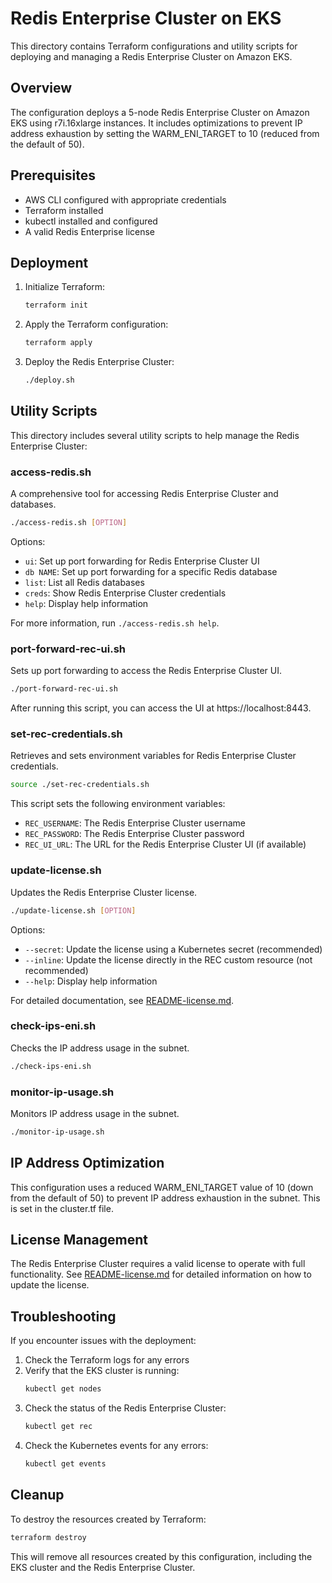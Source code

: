 # Redis Enterprise Cluster on EKS

This directory contains Terraform configurations and utility scripts for deploying and managing a Redis Enterprise Cluster on Amazon EKS.

## Overview

The configuration deploys a 5-node Redis Enterprise Cluster on Amazon EKS using r7i.16xlarge instances. It includes optimizations to prevent IP address exhaustion by setting the WARM_ENI_TARGET to 10 (reduced from the default of 50).

## Prerequisites

- AWS CLI configured with appropriate credentials
- Terraform installed
- kubectl installed and configured
- A valid Redis Enterprise license

## Deployment

1. Initialize Terraform:
   ```bash
   terraform init
   ```

2. Apply the Terraform configuration:
   ```bash
   terraform apply
   ```

3. Deploy the Redis Enterprise Cluster:
   ```bash
   ./deploy.sh
   ```

## Utility Scripts

This directory includes several utility scripts to help manage the Redis Enterprise Cluster:

### access-redis.sh

A comprehensive tool for accessing Redis Enterprise Cluster and databases.

```bash
./access-redis.sh [OPTION]
```

Options:
- `ui`: Set up port forwarding for Redis Enterprise Cluster UI
- `db NAME`: Set up port forwarding for a specific Redis database
- `list`: List all Redis databases
- `creds`: Show Redis Enterprise Cluster credentials
- `help`: Display help information

For more information, run `./access-redis.sh help`.

### port-forward-rec-ui.sh

Sets up port forwarding to access the Redis Enterprise Cluster UI.

```bash
./port-forward-rec-ui.sh
```

After running this script, you can access the UI at https://localhost:8443.

### set-rec-credentials.sh

Retrieves and sets environment variables for Redis Enterprise Cluster credentials.

```bash
source ./set-rec-credentials.sh
```

This script sets the following environment variables:
- `REC_USERNAME`: The Redis Enterprise Cluster username
- `REC_PASSWORD`: The Redis Enterprise Cluster password
- `REC_UI_URL`: The URL for the Redis Enterprise Cluster UI (if available)

### update-license.sh

Updates the Redis Enterprise Cluster license.

```bash
./update-license.sh [OPTION]
```

Options:
- `--secret`: Update the license using a Kubernetes secret (recommended)
- `--inline`: Update the license directly in the REC custom resource (not recommended)
- `--help`: Display help information

For detailed documentation, see [README-license.md](README-license.md).

### check-ips-eni.sh

Checks the IP address usage in the subnet.

```bash
./check-ips-eni.sh
```

### monitor-ip-usage.sh

Monitors IP address usage in the subnet.

```bash
./monitor-ip-usage.sh
```

## IP Address Optimization

This configuration uses a reduced WARM_ENI_TARGET value of 10 (down from the default of 50) to prevent IP address exhaustion in the subnet. This is set in the cluster.tf file.

## License Management

The Redis Enterprise Cluster requires a valid license to operate with full functionality. See [README-license.md](README-license.md) for detailed information on how to update the license.

## Troubleshooting

If you encounter issues with the deployment:

1. Check the Terraform logs for any errors
2. Verify that the EKS cluster is running:
   ```bash
   kubectl get nodes
   ```
3. Check the status of the Redis Enterprise Cluster:
   ```bash
   kubectl get rec
   ```
4. Check the Kubernetes events for any errors:
   ```bash
   kubectl get events
   ```

## Cleanup

To destroy the resources created by Terraform:

```bash
terraform destroy
```

This will remove all resources created by this configuration, including the EKS cluster and the Redis Enterprise Cluster.
